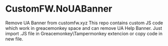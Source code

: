 # CustomFW.NoUABanner
Remove UA Banner from customfw.xyz
This repo contains custom JS code which work in greacemonkey space and can remove UA Help Banner.
Just import .JS file in Greacemonkey\Tampermonkey extencion or copy code in new file.
